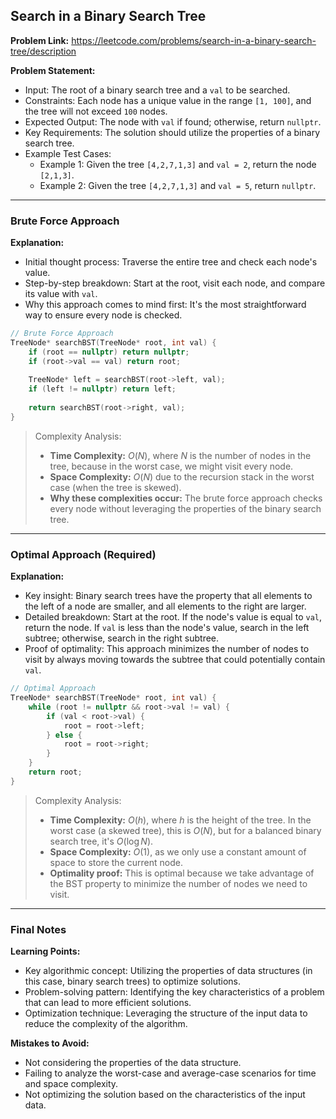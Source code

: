 ## Search in a Binary Search Tree
**Problem Link:** https://leetcode.com/problems/search-in-a-binary-search-tree/description

**Problem Statement:**
- Input: The root of a binary search tree and a `val` to be searched.
- Constraints: Each node has a unique value in the range `[1, 100]`, and the tree will not exceed `100` nodes.
- Expected Output: The node with `val` if found; otherwise, return `nullptr`.
- Key Requirements: The solution should utilize the properties of a binary search tree.
- Example Test Cases:
  - Example 1: Given the tree `[4,2,7,1,3]` and `val = 2`, return the node `[2,1,3]`.
  - Example 2: Given the tree `[4,2,7,1,3]` and `val = 5`, return `nullptr`.

---

### Brute Force Approach

**Explanation:**
- Initial thought process: Traverse the entire tree and check each node's value.
- Step-by-step breakdown: Start at the root, visit each node, and compare its value with `val`.
- Why this approach comes to mind first: It's the most straightforward way to ensure every node is checked.

```cpp
// Brute Force Approach
TreeNode* searchBST(TreeNode* root, int val) {
    if (root == nullptr) return nullptr;
    if (root->val == val) return root;
    
    TreeNode* left = searchBST(root->left, val);
    if (left != nullptr) return left;
    
    return searchBST(root->right, val);
}
```

> Complexity Analysis:
> - **Time Complexity:** $O(N)$, where $N$ is the number of nodes in the tree, because in the worst case, we might visit every node.
> - **Space Complexity:** $O(N)$ due to the recursion stack in the worst case (when the tree is skewed).
> - **Why these complexities occur:** The brute force approach checks every node without leveraging the properties of the binary search tree.

---

### Optimal Approach (Required)

**Explanation:**
- Key insight: Binary search trees have the property that all elements to the left of a node are smaller, and all elements to the right are larger.
- Detailed breakdown: Start at the root. If the node's value is equal to `val`, return the node. If `val` is less than the node's value, search in the left subtree; otherwise, search in the right subtree.
- Proof of optimality: This approach minimizes the number of nodes to visit by always moving towards the subtree that could potentially contain `val`.

```cpp
// Optimal Approach
TreeNode* searchBST(TreeNode* root, int val) {
    while (root != nullptr && root->val != val) {
        if (val < root->val) {
            root = root->left;
        } else {
            root = root->right;
        }
    }
    return root;
}
```

> Complexity Analysis:
> - **Time Complexity:** $O(h)$, where $h$ is the height of the tree. In the worst case (a skewed tree), this is $O(N)$, but for a balanced binary search tree, it's $O(\log N)$.
> - **Space Complexity:** $O(1)$, as we only use a constant amount of space to store the current node.
> - **Optimality proof:** This is optimal because we take advantage of the BST property to minimize the number of nodes we need to visit.

---

### Final Notes

**Learning Points:**
- Key algorithmic concept: Utilizing the properties of data structures (in this case, binary search trees) to optimize solutions.
- Problem-solving pattern: Identifying the key characteristics of a problem that can lead to more efficient solutions.
- Optimization technique: Leveraging the structure of the input data to reduce the complexity of the algorithm.

**Mistakes to Avoid:**
- Not considering the properties of the data structure.
- Failing to analyze the worst-case and average-case scenarios for time and space complexity.
- Not optimizing the solution based on the characteristics of the input data.